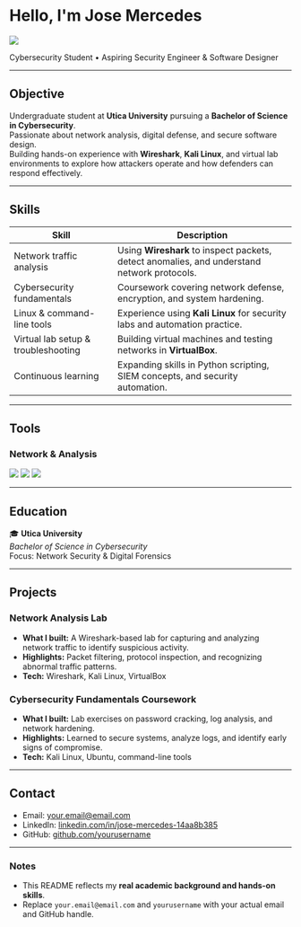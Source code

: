 # Hello, I'm Jose Mercedes

<a href="https://www.linkedin.com/in/jose-mercedes-14aa8b385/"><img src="https://img.shields.io/badge/-LinkedIn-0072b1?&style=for-the-badge&logo=linkedin&logoColor=white" /></a>

Cybersecurity Student • Aspiring Security Engineer & Software Designer

---

## Objective

Undergraduate student at **Utica University** pursuing a **Bachelor of Science in Cybersecurity**.  
Passionate about network analysis, digital defense, and secure software design.  
Building hands-on experience with **Wireshark**, **Kali Linux**, and virtual lab environments to explore how attackers operate and how defenders can respond effectively.

---

## Skills

| Skill                                          | Description |
|-----------------------------------------------|--------------|
| Network traffic analysis                      | Using **Wireshark** to inspect packets, detect anomalies, and understand network protocols. |
| Cybersecurity fundamentals                    | Coursework covering network defense, encryption, and system hardening. |
| Linux & command-line tools                    | Experience using **Kali Linux** for security labs and automation practice. |
| Virtual lab setup & troubleshooting           | Building virtual machines and testing networks in **VirtualBox**. |
| Continuous learning                            | Expanding skills in Python scripting, SIEM concepts, and security automation. |

---

## Tools

### Network & Analysis

<p>
  <a href="https://www.wireshark.org/"><img src="https://img.shields.io/badge/-Wireshark-1679A7?&style=for-the-badge&logo=Wireshark&logoColor=white" /></a>
  <a href="https://www.kali.org/"><img src="https://img.shields.io/badge/-Kali_Linux-557C94?&style=for-the-badge&logo=kalilinux&logoColor=white" /></a>
  <a href="https://www.virtualbox.org/"><img src="https://img.shields.io/badge/-VirtualBox-183A61?&style=for-the-badge&logo=VirtualBox&logoColor=white" /></a>
</p>

---

## Education

🎓 **Utica University**  
_Bachelor of Science in Cybersecurity_  
Focus: Network Security & Digital Forensics

---

## Projects

### Network Analysis Lab
- **What I built:** A Wireshark-based lab for capturing and analyzing network traffic to identify suspicious activity.  
- **Highlights:** Packet filtering, protocol inspection, and recognizing abnormal traffic patterns.  
- **Tech:** Wireshark, Kali Linux, VirtualBox

### Cybersecurity Fundamentals Coursework
- **What I built:** Lab exercises on password cracking, log analysis, and network hardening.  
- **Highlights:** Learned to secure systems, analyze logs, and identify early signs of compromise.  
- **Tech:** Kali Linux, Ubuntu, command-line tools

---

## Contact
- Email: your.email@email.com  
- LinkedIn: <a href="https://www.linkedin.com/in/jose-mercedes-14aa8b385/">linkedin.com/in/jose-mercedes-14aa8b385</a>  
- GitHub: <a href="https://github.com/yourusername">github.com/yourusername</a>

---

### Notes
- This README reflects my **real academic background and hands-on skills**.  
- Replace `your.email@email.com` and `yourusername` with your actual email and GitHub handle.


